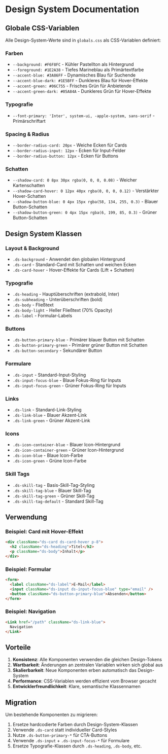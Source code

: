 # Design System Documentation

## Globale CSS-Variablen

Alle Design-System-Werte sind in `globals.css` als CSS-Variablen definiert:

### Farben
- `--background: #F6F8FC` - Kühler Pastellton als Hintergrund
- `--foreground: #1E2A38` - Tiefes Marineblau als Primärtextfarbe
- `--accent-blue: #3A86FF` - Dynamisches Blau für Suchende
- `--accent-blue-dark: #1E5BFF` - Dunkleres Blau für Hover-Effekte
- `--accent-green: #06C755` - Frisches Grün für Anbietende
- `--accent-green-dark: #05A84A` - Dunkleres Grün für Hover-Effekte

### Typografie
- `--font-primary: 'Inter', system-ui, -apple-system, sans-serif` - Primärschriftart

### Spacing & Radius
- `--border-radius-card: 20px` - Weiche Ecken für Cards
- `--border-radius-input: 12px` - Ecken für Input-Felder
- `--border-radius-button: 12px` - Ecken für Buttons

### Schatten
- `--shadow-card: 0 8px 30px rgba(0, 0, 0, 0.08)` - Weicher Kartenschatten
- `--shadow-card-hover: 0 12px 40px rgba(0, 0, 0, 0.12)` - Verstärkter Hover-Schatten
- `--shadow-button-blue: 0 4px 15px rgba(58, 134, 255, 0.3)` - Blauer Button-Schatten
- `--shadow-button-green: 0 4px 15px rgba(6, 199, 85, 0.3)` - Grüner Button-Schatten

## Design System Klassen

### Layout & Background
- `.ds-background` - Anwendet den globalen Hintergrund
- `.ds-card` - Standard-Card mit Schatten und weichen Ecken
- `.ds-card-hover` - Hover-Effekte für Cards (Lift + Schatten)

### Typografie
- `.ds-heading` - Hauptüberschriften (extrabold, Inter)
- `.ds-subheading` - Unterüberschriften (bold)
- `.ds-body` - Fließtext
- `.ds-body-light` - Heller Fließtext (70% Opacity)
- `.ds-label` - Formular-Labels

### Buttons
- `.ds-button-primary-blue` - Primärer blauer Button mit Schatten
- `.ds-button-primary-green` - Primärer grüner Button mit Schatten
- `.ds-button-secondary` - Sekundärer Button

### Formulare
- `.ds-input` - Standard-Input-Styling
- `.ds-input-focus-blue` - Blaue Fokus-Ring für Inputs
- `.ds-input-focus-green` - Grüner Fokus-Ring für Inputs

### Links
- `.ds-link` - Standard-Link-Styling
- `.ds-link-blue` - Blauer Akzent-Link
- `.ds-link-green` - Grüner Akzent-Link

### Icons
- `.ds-icon-container-blue` - Blauer Icon-Hintergrund
- `.ds-icon-container-green` - Grüner Icon-Hintergrund
- `.ds-icon-blue` - Blaue Icon-Farbe
- `.ds-icon-green` - Grüne Icon-Farbe

### Skill Tags
- `.ds-skill-tag` - Basis-Skill-Tag-Styling
- `.ds-skill-tag-blue` - Blauer Skill-Tag
- `.ds-skill-tag-green` - Grüner Skill-Tag
- `.ds-skill-tag-default` - Standard Skill-Tag

## Verwendung

### Beispiel: Card mit Hover-Effekt
```html
<div className="ds-card ds-card-hover p-8">
  <h2 className="ds-heading">Titel</h2>
  <p className="ds-body">Inhalt</p>
</div>
```

### Beispiel: Formular
```html
<form>
  <label className="ds-label">E-Mail</label>
  <input className="ds-input ds-input-focus-blue" type="email" />
  <button className="ds-button-primary-blue">Absenden</button>
</form>
```

### Beispiel: Navigation
```html
<Link href="/path" className="ds-link-blue">
  Navigation
</Link>
```

## Vorteile

1. **Konsistenz**: Alle Komponenten verwenden die gleichen Design-Tokens
2. **Wartbarkeit**: Änderungen an zentralen Variablen wirken sich global aus
3. **Skalierbarkeit**: Neue Komponenten erben automatisch das Design-System
4. **Performance**: CSS-Variablen werden effizient vom Browser gecacht
5. **Entwicklerfreundlichkeit**: Klare, semantische Klassennamen

## Migration

Um bestehende Komponenten zu migrieren:

1. Ersetze hardcodierte Farben durch Design-System-Klassen
2. Verwende `.ds-card` statt individueller Card-Styles
3. Nutze `.ds-button-primary-*` für CTA-Buttons
4. Verwende `.ds-input` + `.ds-input-focus-*` für Formulare
5. Ersetze Typografie-Klassen durch `.ds-heading`, `.ds-body`, etc.

